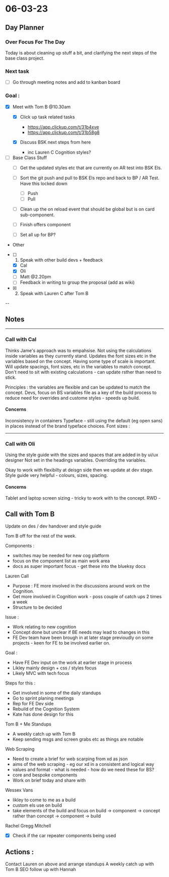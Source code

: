 # 06-03-23

## Day Planner

### Over Focus For The Day
Today is about cleaning up stuff a bit, and clarifying the next steps of the base class project.

### Next task

- [ ] Go through meeting notes and add to kanban board


### Goal :


- [x] Meet with Tom B @10.30am
    - [x] Click up task related tasks
        - https://app.clickup.com/t/31b4xve
        - https://app.clickup.com/t/31b58g8

    - [x] Discuss BSK next steps from here
      - inc Lauren C Cognition styles?

- [ ] Base Class Stuff
  - [ ] Get the updated styles etc that are currently on AR test into BSK Els.
  - [ ] Sort the git push and pull to BSK Els repo and back to BP / AR Test. Have this locked down
      - [ ] Push
      - [ ] Pull

  - [ ] Clean up the on reload event that should be global but is on card sub-component.
  - [ ] Finish offers component
  - [ ] Set all up for BP?


- Other
 - [ ] 1.  Speak with other build devs + feedback
    - [x] Cal
    - [x] Oli
    - [ ] Matt @2.20pm
    - [ ] Feedback in writing to group the proposal (add as wiki)

- [x] 2. Speak with Lauren C after Tom B

--

## Notes

<hr>


### Call with Cal

Thinks Jame's approach was to empahsise.
Not using the calculations inside variables as they currently stand.
Updates the font sizes etc in the variables based on the concept.
Having some type of scale is important.
Will update spacings, font sizes, etc in the variables to match concept.
Don't need to sit with existing calculations - can update rsther than need to stick.


Principles :
the variables are flexible and can be updated to match the concept.
Devs, focus on BS variables file as a key of the build process to  reduce need for overrides and custome styles - speeds up build.


#### Concerns


Inconsistency in containers
Typeface - still using the default (eg open sans) in places instead of the brand typeface choices.
Font sizes :

<hr>


### Call with Oli

Using the style guide with the sizes and spaces that are added in by ui/ux designer
Not set in the headings variables. Overriding the variables.

Okay to work with flexibilty at deisgn side then we update at dev stage.
Style guide very helpful - colours, sizes, spacing.


#### Concerns


Tablet and laptop screen sizing - tricky to work with to the concept.
RWD -


## Call with Tom B

Update on des / dev handover and style guide

Tom B off for the rest of the week.

Components :
- switches may be needed for new cog platform
- focus on the component list as main work area
- docs as super important focus - get these into the blueksy docs

Lauren Call
- Purpose : FE more involved in the discussions around work on the Cognition.
- Get more involved in Cognition work - poss couple of catch ups 2 times a week
- Structure to be decided

Issue :
- Work relating to new cognition
- Concept done but unclear if BE needs may lead to changes in this
- FE Dev team have been brough in at later stage previoudly on some projects - keen for FE to be involved earlier on.

Goal :
- Have FE Dev input on the work at earlier stage in process
- Likley mainly design + css / styles focus
- Likely MVC with tech focus

Steps for this :
- Get involved in some of the daily standups
- Go to sprint planing meetings
- Rep for FE Dev side
- Rebuild of the Cognition System
- Kate has done design for this

Tom B + Me Standups
- A weekly catch up with Tom B
- Keep sending msgs and screen grabs etc as things are notable

Web Scraping
- Need to create a brief for web scarping from xd as json
-   aims of the web scraping - eg our xd in a consistent and logical way
-   values and format - what is needed - how do we need these for BS?
-   core and bespoke components
- Work on brief today and share with

Wessex Vans
-   likley to come to me as a build
-   custom els use on build
-   take elements of the build and focus on build -> component -> concept rather than concept -> component -> build

Rachel Gregg Mitchell
- [x] Check if the car repeater components being used

## Actions :
Contact Lauren on above and arrange standups
A weekly catch up with Tom B
SEO follow up with Hannah

